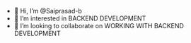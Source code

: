 - 👋 Hi, I’m @Saiprasad-b
- 👀 I’m interested in BACKEND DEVELOPMENT  
- 💞️ I’m looking to collaborate on WORKING WITH BACKEND DEVELOPMENT 

<!---
Saiprasad-b/Saiprasad-b is a ✨ special ✨ repository because its `README.md` (this file) appears on your GitHub profile.
You can click the Preview link to take a look at your changes.
--->
